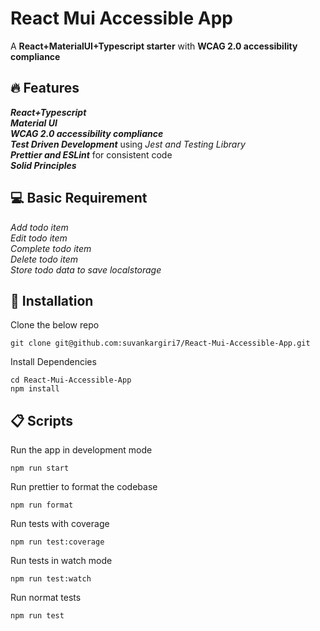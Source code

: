 # React Mui Accessible App

A **React+MaterialUI+Typescript starter** with **WCAG 2.0 accessibility compliance**

## 🔥 Features
***React+Typescript*** <br/>
***Material UI***<br/>
***WCAG 2.0 accessibility compliance***<br/>
***Test Driven Development*** using *Jest and Testing Library*<br/>
***Prettier and ESLint*** for consistent code <br/>
***Solid Principles***

## 💻 Basic Requirement
*Add todo item* <br/>
*Edit todo item* <br/>
*Complete todo item* <br/>
*Delete todo item*<br/>
*Store todo data to save localstorage* <br/>


## 🚀 Installation

Clone the below repo
```
git clone git@github.com:suvankargiri7/React-Mui-Accessible-App.git
```

Install Dependencies
```
cd React-Mui-Accessible-App
npm install
```

## 📋 Scripts

Run the app in development mode
```
npm run start
```
Run prettier to format the codebase
```
npm run format
```
Run tests with coverage
```
npm run test:coverage
```
Run tests in watch mode
```
npm run test:watch
```
Run normat tests
```
npm run test
```




